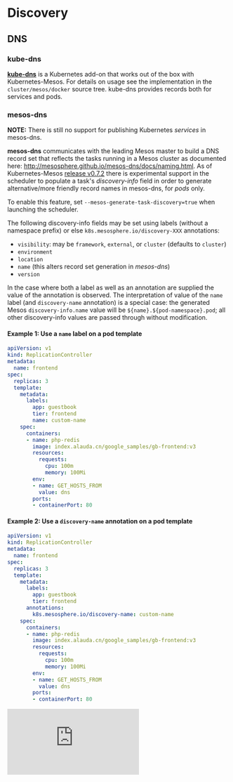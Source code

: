 # Discovery

## DNS

### kube-dns

[**kube-dns**](https://github.com/kubernetes/kubernetes/blob/release-1.1/docs/admin/dns.md) is a Kubernetes add-on that works out of the box with Kubernetes-Mesos.
For details on usage see the implementation in the `cluster/mesos/docker` source tree.
kube-dns provides records both for services and pods.

### mesos-dns

**NOTE:** There is still no support for publishing Kubernetes *services* in mesos-dns.

**mesos-dns** communicates with the leading Mesos master to build a DNS record set that reflects the tasks running in a Mesos cluster as documented here: http://mesosphere.github.io/mesos-dns/docs/naming.html.
As of Kubernetes-Mesos [release v0.7.2](https://github.com/mesosphere/kubernetes/releases/tag/v0.7.2-v1.1.5) there is experimental support in the scheduler to populate a task's *discovery-info* field in order to generate alternative/more friendly record names in mesos-dns, for *pods* only.

To enable this feature, set `--mesos-generate-task-discovery=true` when launching the scheduler.

The following discovery-info fields may be set using labels (without a namespace prefix) or else `k8s.mesosphere.io/discovery-XXX` annotations:

* `visibility`: may be `framework`, `external`, or `cluster` (defaults to `cluster`)
* `environment`
* `location`
* `name` (this alters record set generation in *mesos-dns*)
* `version`

In the case where both a label as well as an annotation are supplied the value of the annotation is observed.
The interpretation of value of the `name` label (and `discovery-name` annotation) is a special case: the generated Mesos `discovery-info.name` value will be `${name}.${pod-namespace}.pod`; all other discovery-info values are passed through without modification.

#### Example 1: Use a `name` label on a pod template
```yaml
apiVersion: v1
kind: ReplicationController
metadata:
  name: frontend
spec:
  replicas: 3
  template:
    metadata:
      labels:
        app: guestbook
        tier: frontend
        name: custom-name
    spec:
      containers:
      - name: php-redis
        image: index.alauda.cn/google_samples/gb-frontend:v3
        resources:
          requests:
            cpu: 100m
            memory: 100Mi
        env:
        - name: GET_HOSTS_FROM
          value: dns
        ports:
        - containerPort: 80
```

#### Example 2: Use a `discovery-name` annotation on a pod template
```yaml
apiVersion: v1
kind: ReplicationController
metadata:
  name: frontend
spec:
  replicas: 3
  template:
    metadata:
      labels:
        app: guestbook
        tier: frontend
      annotations:
        k8s.mesosphere.io/discovery-name: custom-name
    spec:
      containers:
      - name: php-redis
        image: index.alauda.cn/google_samples/gb-frontend:v3
        resources:
          requests:
            cpu: 100m
            memory: 100Mi
        env:
        - name: GET_HOSTS_FROM
          value: dns
        ports:
        - containerPort: 80
```


[![Analytics](https://kubernetes-site.appspot.com/UA-36037335-10/GitHub/contrib/mesos/docs/discovery.md?pixel)]()
